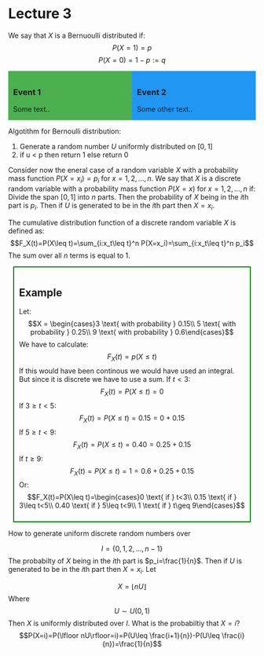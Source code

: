 <!-- Use special library for math -->
<script src="https://polyfill.io/v3/polyfill.min.js?features=es6"></script>

# Lecture 3


We say that $X$ is a Bernuoulli distributed if:
$$P(X=1)=p$$
$$P(X=0)=1-p:=q$$

<!-- An html time line with 2 parts and text in it -->
<div class="timeline" style="width: 100%; height: 100px; background-color: #ddd;">
  <div class="event" style="width: 50%; height: 100px; background-color: #4CAF50; float: left;">
    <div class="event-content" style="padding: 10px;">
      <h3>Event 1</h3>
      <p>Some text..</p>
    </div>
  </div>
  <div class="event" style="width: 50%; height: 100px; background-color: #2196F3; float: left;">
    <div class="event-content" style="padding: 10px;">
      <h3>Event 2</h3>
      <p>Some other text..</p>
    </div>
  </div>
</div>

Algotithm for Bernoulli distribution:
1. Generate a random number $U$ uniformly distributed on $[0,1]$
2. if u < p then return 1 else return 0

Consider now the eneral case of a random variable $X$ with a probability mass function $P(X=x_i)=p_i$ for $x=1,2,...,n$. We say that $X$ is a discrete random variable with a probability mass function $P(X=x)$ for $x=1,2,...,n$ if:
Divide the span $[0,1]$ into $n$ parts. Then the probability of $X$ being in the $i$th part is $p_i$.
Then if $U$ is generated to be in the $i$th part then $X=x_i$.

The cumulative distribution function of a discrete random variable $X$ is defined as:
$$F_X(t)=P(X\leq t)=\sum_{i:x_t\leq t}^n P(X=x_i)=\sum_{i:x_t\leq t}^n p_i$$
The sum over all $n$ terms is equal to 1.

<!-- ExampleBox green border-->
<div class="examplebox" style="border: 2px solid green; padding: 10px; margin: 10px;"> 

## Example
Let:
$$X = \begin{cases}3 \text{ with probability } 0.15\\ 5 \text{ with probability } 0.25\\ 9 \text{ with probability } 0.6\end{cases}$$
We have to calculate:
$$F_X(t)=p(X\leq t)$$
If this would have been continous we would have used an integral.
But since it is discrete we have to use a sum.
If $t<3$:
$$F_X(t)=P(X\leq t)=0$$
If $3\geq t < 5$:
$$F_X(t)=P(X\leq t)=0.15=0+0.15$$
If $5\geq t < 9$:
$$F_X(t)=P(X\leq t)=0.40=0.25+0.15$$
If $t\geq 9$:
$$F_X(t)=P(X\leq t)=1=0.6+0.25+0.15$$
Or:
$$F_X(t)=P(X\leq t)=\begin{cases}0 \text{ if } t<3\\ 0.15 \text{ if } 3\leq t<5\\ 0.40 \text{ if } 5\leq t<9\\ 1 \text{ if } t\geq 9\end{cases}$$

</div>

How to generate uniform discrete random numbers over 
<!-- Math bracket in markdown -->
$$I=\left\{0,1,2,...,n-1\right\}$$
The probabilty of $X$ being in the $i$th part is $p_i=\frac{1}{n}$.
Then if $U$ is generated to be in the $i$th part then $X=x_i$.
Let 
<!-- Floor operation markdown -->
$$X=\lfloor nU\rfloor$$
Where 
$$U\sim U(0,1)$$
Then $X$ is uniformly distributed over $I$.
What is the probabiltiy that $X=i$?
$$P(X=i)=P(\lfloor nU\rfloor=i)=P(U\leq \frac{i+1}{n})-P(U\leq \frac{i}{n})=\frac{1}{n}$$